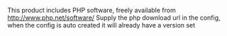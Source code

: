This product includes PHP software, freely available from <http://www.php.net/software/>
Supply the php download url in the config, when the config is auto created it will already have a version set
